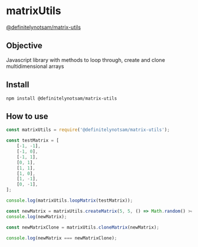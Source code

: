 # matrixUtils

[@definitelynotsam/matrix-utils](https://www.npmjs.com/package/@definitelynotsam/matrix-utils)

## Objective

Javascript library with methods to loop through, create and clone multidimensional arrays

## Install

`npm install @definitelynotsam/matrix-utils`

## How to use

```js
const matrixUtils = require('@definitelynotsam/matrix-utils');

const testMatrix = [
	[-1, -1],
	[-1, 0],
	[-1, 1],
	[0, 1],
	[1, 1],
	[1, 0],
	[1, -1],
	[0, -1],
];

console.log(matrixUtils.loopMatrix(testMatrix));

const newMatrix = matrixUtils.createMatrix(5, 5, () => Math.random() >= 0.6);
console.log(newMatrix);

const newMatrixClone = matrixUtils.cloneMatrix(newMatrix);

console.log(newMatrix === newMatrixClone);
```
